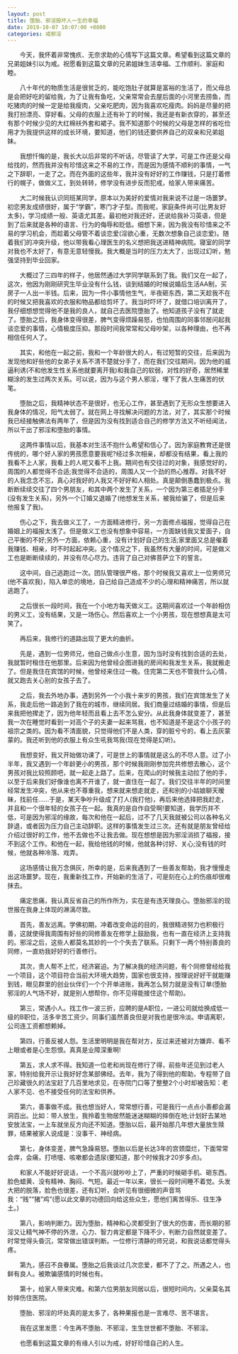 ```yaml
---
layout: post
title: 堕胎、邪淫毁坏人一生的幸福
date: 2019-10-07 10:07:00 +0800
categories: 戒邪淫
---
```


　　今天，我怀着非常愧疚、无奈求助的心情写下这篇文章。希望看到这篇文章的兄弟姐妹引以为戒。祝愿看到这篇文章的兄弟姐妹生活幸福、工作顺利、家庭和睦。
　　八十年代的物质生活是很贫乏的，能吃饱肚子就算是富裕的生活了，而父母总是会把好吃的留给我，为了让我有鱼吃，父亲常常会去屋后面的小河里去捞鱼，而吃猪肉的时候一定是给我瘦肉，父亲吃肥肉，因为我喜欢吃瘦肉。妈妈是尽量的把我打扮漂亮、穿好看。父母的衣服上还有补丁的时候，我还是有新衣穿的，甚至还有那个时候少见的大红棉袄外套和裙子。我不知道那个时候的父母是怎样的省吃俭用才为我提供这样的成长环境，要知道，他们的钱还要供养自己的双亲和兄弟姐妹。
　　我想忏悔的是，我长大以后非常的不听话，尽管读了大学，可是工作还是父母给找的，然而我并没有珍惜这来之不易的工作，而是因为感情不顺利的事情，一气之下辞职，一走了之。而在外面的这些年，我并没有好好的工作赚钱，只是打着修行的幌子，做做义工，到处转转，修学没有进步反而犯戒，给家人带来痛苦。
　　大二时候我认识同班某同学，原本以为美好的爱情对我来说不过是一场噩梦。初恋男友成绩很好，属于“学霸”，寒门才子型。而我呢，家庭条件尚可(比男友好太多)，学习成绩一般、英语尤其差。最初他对我还好，还说给我补习英语，但是到了后来就是各种的语言、行为的侮辱和贬低。细想下来，因为我没有珍惜来之不易的学习机会，而趁着父母管不着谈恋爱(淫欲心重，无数次想象自己谈恋爱)。随着我们的冲突升级，他以带我看心理医生的名义想把我送进精神病院。寝室的同学对我也不太好了，有意无意轻慢我。我大概是当时的压力太大了，出现过幻听，勉强坚持到毕业回家。
　　大概过了三四年的样子，他居然通过大学同学联系到了我。我们又在一起了，这次，他因为刚刚研究生毕业没有什么钱，谈到结婚的时候说婚后生活AA制，买房子一人出一半钱。后来，因为一件小事情他生气，半夜砸东西，第二天趁我不在的时候又把我喜欢的衣服和物品都给剪坏了。我当时吓坏了，就借口培训离开了，我仔细想想觉得他不是我的良人，就自己去医院堕胎了。他知道孩子没有了就走了。堕胎之后，我身体变得很差，脾气变得烦躁易怒，也怕周围的同事邻居问起我谈恋爱的事情，心情极度压抑。那段时间我常常和父母吵架，以各种理由，也不再相信任何人了。
　　其实，和他在一起之前，我和一个年龄很大的人，有过短暂的交往，后来因为发现他和好些他的女弟子关系不清不楚就分手了，而在我们交往期间，因为他的威逼利诱(不和他发生性关系他就要离开我)和我自己的软弱，对性的好奇，居然稀里糊涂的发生过两次关系。可以说，因为与这个男人邪淫，埋下了我人生痛苦的伏笔。
　　堕胎之后，我精神状态不是很好，也无心工作，甚至遇到了无形众生想要进入我身体的情况，阳气太弱了。就在网上寻找解决问题的方法，对了，其实那个时候我已经接触佛法有两年了，但是因为没有找到适合自己的修学方法又不听经闻法，所以干出了邪淫和堕胎的事情。
　　这两件事情以后，我基本对生活不抱什么希望和信心了。因为家庭教育还是很传统的，哪个好人家的男孩愿意要我呢?经过多次相亲，却都没有结果，看上我的我看不上人家，我看上的人呢又看不上我。期间也有交往过的对象，我感觉好的，周围的人都觉得不合适;我觉得不合适的，周围人又一个劲的热心推荐。对我不好的人我念念不忘，真心对我好的人我又不好好和人相处。真是颠倒愚蠢到极点。我断断续续交往了四个男朋友，和其中两个发生了关系，一个因为第三者插足分手(没有发生关系)，另外一个订婚又退婚了(他想发生关系，被我给骗了，但是后来他报复了我)。
　　伤心之下，我去做义工了，一方面精进修行，另一方面修点福报，觉得自己在婚姻上的福报太浅了。但是做义工也没有想象中容易，一方面缺钱我又爱面子，自己平衡的不好;另外一方面，依赖心重，没有计划好自己的生活;家里面又总是催着我赚钱、相亲，时不时起起冲突。这个情况之下，我虽然有大量的时间，可是做义工也是断断续续的，并没有尽心尽力。违背了自己对佛菩萨立下的誓言。
　　这中间，自己逃跑过一次。团队管理很严格，那个时候我又喜欢上一位男师兄(他不喜欢我)，陷入单恋的境地，自己给自己造成不少的心理和精神痛苦，所以就逃跑了。
　　之后很长一段时间，我在一个小地方每天做义工。这期间喜欢过一个年龄相仿的男义工，没有结果，又是一场伤心。然后喜欢上一个小男孩，现在想想真是太可笑了。
　　再后来，我修行的道路出现了更大的曲折。
　　先是，遇到一位男师兄，他自己做点小生意，因为当时没有找到合适的去处，我就暂时租住在他那里。后来因为他曾经企图进我的房间和我发生关系，我就搬走了。但是我住在宾馆的时候，他曾经来住过一晚。住完第二天也不管我什么心情，就又跑去关心别的女孩子去了。
　　之后，我去外地办事，遇到另外一个小我十来岁的男孩，我们在宾馆发生了关系，我走后他一路追到了我在的城市，继续同居。我们商量过结婚的事情，但是后来我把他撵走了，因为他年轻而且看上去不怎么安分。从此我身体就变差了，甚至我一次在睡觉时看到一对高个子的夫妻一起来骂我，也不知道是不是这个小孩子的祖宗之类的。因为看不清面貌，只觉得他们不是人类，穿的脏兮兮的，看上去灰蒙蒙的。我还听到他的衣服上有众生吼我骂我(现在觉得是幻听)。
　　我想变好，我又开始做功课了，可是世上的事情就是这么的不尽人意。过了小半年，我又遇到一个年龄更小的男孩，那个时候我刚刚参加完共修想去散心，这个男孩对我比较照顾吧，就一起走上路了。后来，在爬山的时候我主动拉了他的手，以至于后来我们好像谁也离不开谁了，就一直住在一起了。我们交往半年的时间里经常发生冲突，他从来也不尊重我，想来就来想走就走，还和别的小姑娘聊天暧昧，找前任......于是，某天争吵升级成了打人(我打他)，再后来他选择把我赶走，并且和一个很年轻的女孩子在一起。我真的是自作自受啊!要知道，我学历并不低，可是因为邪淫的缘故，每次和他在一起后，过不了几天我就被公司以各种名义辞退，或者因为压力自己主动辞职。这样的事情发生过三次。还有就是朋友曾经给介绍过很好的工作，他不去做也不让我去做。现在想想是因为邪淫消损了福报，接不到这个工作。和他在一起，我给他钱的时候，他就各种讨好、关心;没有钱的时候，他就各种冷落、戏弄。
　　这场感情让我万念俱灰，所幸的是，后来我遇到了一些善友帮助，我才慢慢走出这场噩梦。现在，我重新找工作，开始新的生活了，可是刻在心上的伤痕却很难抹去。
　　痛定思痛，我认真反省自己的所作所为，实在是有违天理良心。堕胎邪淫的现世报在我身上体现的淋漓尽致。
　　首先，善友远离。学佛初期，冲着改变命运的目的，我很精进努力也积极行善，这就使得我周围有好些的同修善友在修学上鼓励我，也有一直在经济上支持我的。邪淫之后，这些人都莫名其妙的一个个失去了联系。只剩下一两个特别善良的同修，一直劝我好好的行善修行。
　　其次，贵人帮不上忙，经济窘迫。为了解决我的经济问题，有个同修曾经给我一个项目，这个项目符合当前大环境大趋势，国家也很支持，按理说好好干就能赚到钱，眼见群里的创业伙伴们一个个开单进账，我再怎么努力就是没有订单(堕胎邪淫的人气场不好，就是别人想帮你，你不见得能接住这个帮助)。
　　第三，常遇小人。找工作一波三折，应聘的是A职位，一进公司就给换成低一级的B职位，活多辛苦工资少。同事们虽然善良但是对我也是很冷淡。申请离职，公司连工资都想赖掉。
　　第四，行善反被人怨。生活里明明是我在帮对方，反过来还被对方嫌弃、看不上眼或者是心生怨恨。真真是业障深重啊!
　　第五，求人求不得。我知道一位老和尚现在修行了得，前些年还见到过老人家，特别给我开示让我好好念某部佛经。去年，我为了得到他的帮助，专程带了自己珍藏很久的法宝赶了几百里地求见，在寺院门口等了整整2个小时却被告知：老人家不见、也不接受任何的法宝和供养。
　　第六，善事做不成。我也想当好人，常常想行善，可是我行一点点小善都会漏洞百出。比如：带人放生，我拎着生物居然能迷迷糊糊的摔倒在地;计划好去某地安放法宝，一上车就坐反方向还不知道。堕胎以后，最开始那几年想大量放生赎罪，结果被家人说成是：没事干、神经病。
　　第七，身体变差，脾气急躁易怒。堕胎以后是长达3年的宫颈糜烂，下面常常会痒，会痛，打喷嚏、咳嗽都会遗尿(要知道，那个时候我才20岁多点)。
　　和家人不能好好说话，一个不高兴就吵吵上了，严重的时候砸手机、砸东西。脸色蜡黄、没有精神、胸闷、气短。最近一年以来，很长一段时间睡不着觉。头发大把的脱落，脸色也很差，还有幻听，会听见有很细微的声音骂我：“贱”“猪”鸡”(愿以此文章的功德回向给这些众生，愿他们离苦得乐、往生净土。)
　　第八，影响判断力。因为堕胎，精神和心灵都受到了很大的伤害，而长期的邪淫又让精气神不停的外泄，心力、智力肯定都是下降不少，判断力自然就变差了。时常觉得头昏沉，常常做出错误判断。一位修行清静的师兄说，和我说话都觉得头疼。
　　第九，感召不良眷属。堕胎之后我谈过几次恋爱，都不了了之。所遇之人，也鲜有良人。被欺骗感情的时候也有。
　　第十，给家人带来灾难。和第六位男朋友同居以后，很短时间内，父亲莫名其妙摔伤住医院。
　　堕胎、邪淫的坏处真的是太多了，各种果报也是一言难尽、苦不堪言。
　　我在这里发愿：今生再不堕胎、不邪淫，生生世世都不堕胎、不邪淫。
　　也愿看到这篇文章的有缘人引以为戒，好好珍惜自己的人生。